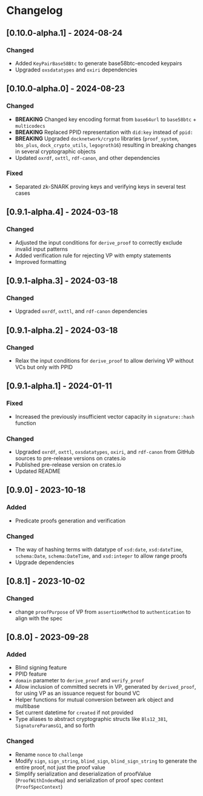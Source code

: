 # Changelog

## [0.10.0-alpha.1] - 2024-08-24

### Changed

- Added `KeyPairBase58Btc` to generate base58btc-encoded keypairs
- Upgraded `oxsdatatypes` and `oxiri` dependencies

## [0.10.0-alpha.0] - 2024-08-23

### Changed

- **BREAKING** Changed key encoding format from `base64url` to `base58btc` + `multicodecs`
- **BREAKING** Replaced PPID representation with `did:key` instead of `ppid:`
- **BREAKING** Upgraded `docknetwork/crypto` libraries (`proof_system`, `bbs_plus`, `dock_crypto_utils`, `legogroth16`) resulting in breaking changes in several cryptographic objects
- Updated `oxrdf`, `oxttl`, `rdf-canon`, and other dependencies

### Fixed

- Separated zk-SNARK proving keys and verifying keys in several test cases

## [0.9.1-alpha.4] - 2024-03-18

### Changed

- Adjusted the input conditions for `derive_proof` to correctly exclude invalid input patterns
- Added verification rule for rejecting VP with empty statements
- Improved formatting

## [0.9.1-alpha.3] - 2024-03-18

### Changed

- Upgraded `oxrdf`, `oxttl`, and `rdf-canon` dependencies

## [0.9.1-alpha.2] - 2024-03-18

### Changed

- Relax the input conditions for `derive_proof` to allow deriving VP without VCs but only with PPID

## [0.9.1-alpha.1] - 2024-01-11

### Fixed

- Increased the previously insufficient vector capacity in `signature::hash` function

### Changed

- Upgraded `oxrdf`, `oxttl`, `oxsdatatypes`, `oxiri`, and `rdf-canon` from GitHub sources to pre-release versions on crates.io
- Published pre-release version on crates.io
- Updated README

## [0.9.0] - 2023-10-18

### Added

- Predicate proofs generation and verification

### Changed

- The way of hashing terms with datatype of `xsd:date`, `xsd:dateTime`, `schema:Date`, `schema:DateTime`, and `xsd:integer` to allow range proofs
- Upgrade dependencies

## [0.8.1] - 2023-10-02

### Changed

- change `proofPurpose` of VP from `assertionMethod` to `authentication` to align with the spec

## [0.8.0] - 2023-09-28

### Added

- Blind signing feature
- PPID feature
- `domain` parameter to `derive_proof` and `verify_proof`
- Allow inclusion of committed secrets in VP, generated by `derived_proof`, for using VP as an issuance request for bound VC
- Helper functions for mutual conversion between ark object and multibase
- Set current datetime for `created` if not provided
- Type aliases to abstract cryptographic structs like `Bls12_381`, `SignatureParamsG1`, and so forth

### Changed

- Rename `nonce` to `challenge`
- Modify `sign`, `sign_string`, `blind_sign`, `blind_sign_string` to generate the entire proof, not just the proof value
- Simplify serialization and deserialization of proofValue (`ProofWithIndexMap`) and serialization of proof spec context (`ProofSpecContext`)
